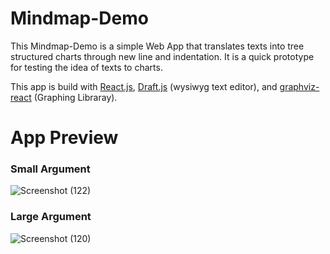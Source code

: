 # Mindmap-Demo

This Mindmap-Demo is a simple Web App that translates texts into tree structured charts through new line and indentation. It is a quick prototype for testing the idea of texts to charts.

This app is build with [React.js](https://reactjs.org), [Draft.js](https://draftjs.org) (wysiwyg text editor), and [graphviz-react](https://www.npmjs.com/package/graphviz-react) (Graphing Libraray). 

# App Preview

### Small Argument
![Screenshot (122)](https://user-images.githubusercontent.com/71740368/139255698-09b38c6e-520c-4b02-8df7-eff62a3e683b.png)

### Large Argument
![Screenshot (120)](https://user-images.githubusercontent.com/71740368/139255795-f0c1c3c3-6293-420a-8a6e-da1c517e6bd5.png)
